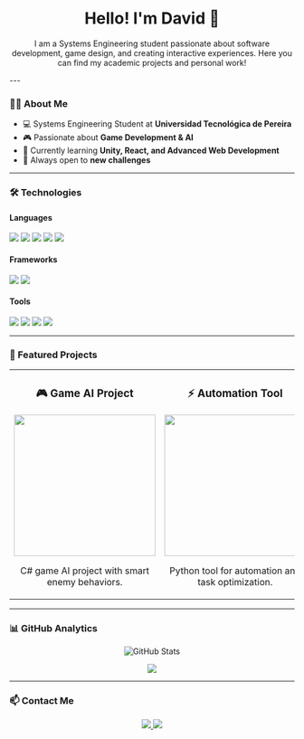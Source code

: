 <h1 align="center">Hello! I'm David 👋</h1>

<p align="center">
  I am a Systems Engineering student passionate about software development, game design, and creating interactive experiences.
  Here you can find my academic projects and personal work!
</p>
---

### 🧑‍💻 About Me
- 💻 Systems Engineering Student at **Universidad Tecnológica de Pereira**
- 🎮 Passionate about **Game Development & AI**
- 🌱 Currently learning **Unity, React, and Advanced Web Development**
- 📌 Always open to **new challenges**

---

### 🛠 Technologies

#### **Languages**
<p>
  <img src="https://img.shields.io/badge/Python-3776AB?style=for-the-badge&logo=python&logoColor=white" />
  <img src="https://img.shields.io/badge/C%23-239120?style=for-the-badge&logo=c-sharp&logoColor=white" />
  <img src="https://img.shields.io/badge/Java-007396?style=for-the-badge&logo=java&logoColor=white" />
  <img src="https://img.shields.io/badge/HTML5-E34F26?style=for-the-badge&logo=html5&logoColor=white" />
  <img src="https://img.shields.io/badge/CSS3-1572B6?style=for-the-badge&logo=css3&logoColor=white" />
</p>

#### **Frameworks**
<p>
  <img src="https://img.shields.io/badge/React-20232A?style=for-the-badge&logo=react&logoColor=61DAFB" />
  <img src="https://img.shields.io/badge/Unity-000000?style=for-the-badge&logo=unity&logoColor=white" />
</p>

#### **Tools**
<p>
  <img src="https://img.shields.io/badge/Git-F05032?style=for-the-badge&logo=git&logoColor=white" />
  <img src="https://img.shields.io/badge/GitHub-181717?style=for-the-badge&logo=github&logoColor=white" />
  <img src="https://img.shields.io/badge/VS Code-0078d7?style=for-the-badge&logo=visual-studio-code&logoColor=white" />
  <img src="https://img.shields.io/badge/Figma-F24E1E?style=for-the-badge&logo=figma&logoColor=white" />
</p>

---

### 🌟 Featured Projects
<table>
<tr>
<td width="50%">
<h3 align="center">🎮 Game AI Project</h3>
<p align="center">
<a href="https://github.com/WhineyParsley06/AAK">
<img src="https://github.com/WhineyParsley06/AAK/blob/main/screenshot.png" width="250"/>
</a>
</p>
<p align="center">
C# game AI project with smart enemy behaviors.
</p>
</td>

<td width="50%">
<h3 align="center">⚡ Automation Tool</h3>
<p align="center">
<a href="https://github.com/WhineyParsley06/Save-and-click-program">
<img src="https://github.com/WhineyParsley06/Save-and-click-program/blob/main/screenshot.png" width="250"/>
</a>
</p>
<p align="center">
Python tool for automation and task optimization.
</p>
</td>
</tr>
</table>

---

### 📊 GitHub Analytics
<p align="center">
  <img src="https://github-readme-stats.vercel.app/api?username=WhineyParsley06&show_icons=true&theme=tokyonight" alt="GitHub Stats" />
</p>
<p align="center">
  <img src="https://github-readme-stats.vercel.app/api/top-langs/?username=WhineyParsley06&layout=compact&theme=tokyonight" />
</p>

---

### 📫 Contact Me
<p align="center">
  <a href="https://www.linkedin.com/in/david-valderrama-mosquera-game-developer/" target="_blank">
    <img src="https://img.shields.io/badge/LinkedIn-0077B5?style=for-the-badge&logo=linkedin&logoColor=white" />
  </a>
  <a href="mailto:deivid870@hotmail.com">
    <img src="https://img.shields.io/badge/Email-D14836?style=for-the-badge&logo=gmail&logoColor=white" />
  </a>
</p>

